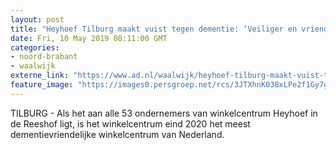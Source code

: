 ```yaml
---
layout: post
title: "Heyhoef Tilburg maakt vuist tegen dementie: ‘Veiliger en vriendelijker voor bezoekers met geheugenproblemen’"
date: Fri, 10 May 2019 08:11:00 GMT
categories: 
- noord-brabant 
- waalwijk 
externe_link: "https://www.ad.nl/waalwijk/heyhoef-tilburg-maakt-vuist-tegen-dementie-veiliger-en-vriendelijker-voor-bezoekers-met-geheugenproblemen~aa089881/"
feature_image: "https://images0.persgroep.net/rcs/3JTXhnK038xLPe2f1Gy7gHQZg48/diocontent/147715545/_fitwidth/400/?appId=21791a8992982cd8da851550a453bd7f&quality=0.7"
---
```


TILBURG - Als het aan alle 53 ondernemers van winkelcentrum Heyhoef in de Reeshof ligt, is het winkelcentrum eind 2020 het meest dementievriendelijke winkelcentrum van Nederland.
